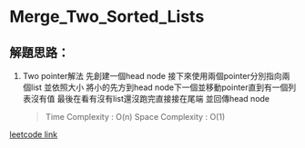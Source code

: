 # Merge_Two_Sorted_Lists


## 解題思路：

1. Two pointer解法
    先創建一個head node 接下來使用兩個pointer分別指向兩個list 並依照大小 將小的先方到head node下一個並移動pointer直到有一個列表沒有值
    最後在看有沒有list還沒跑完直接接在尾端 並回傳head node
    > Time Complexity : O(n)
    > Space Complexity : O(1)

[leetcode link](https://leetcode.com/problems/merge-two-sorted-lists/description/)